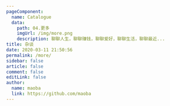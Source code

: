 ```yaml
---
pageComponent:
  name: Catalogue
  data:
    path: 04.更多
    imgUrl: /img/more.png
    description: 聊聊人生，聊聊赚钱，聊聊爱好，聊聊生活，聊聊最近...
title: 杂谈
date: 2020-03-11 21:50:56
permalink: /more/
sidebar: false
article: false
comment: false
editLink: false
author:
  name: maoba
  link: https://github.com/maoba
---
```

